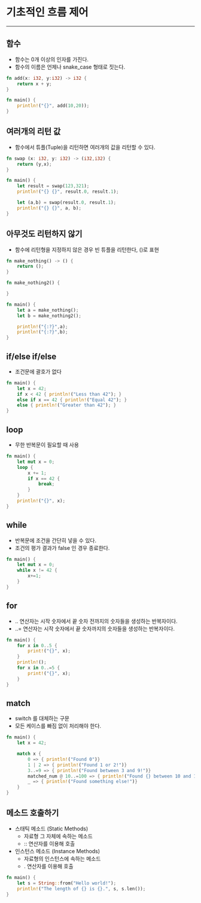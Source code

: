 # 기초적인 흐름 제어

---

## 함수

- 함수는 0개 이상의 인자를 가진다.
- 함수의 이름은 언제나 snake_case 형태로 짓는다.

```rust
fn add(x: i32, y:i32) -> i32 {
    return x + y;
}

fn main() {
    println!("{}", add(10,20));
}
```

## 여러개의 리턴 값

- 함수에서 튜플(Tuple)을 리턴하면 여러개의 값을 리턴할 수 있다.

```rust
fn swap (x: i32, y: i32) -> (i32,i32) {
    return (y,x);
}

fn main() {
    let result = swap(123,321);
    println!("{} {}", result.0, result.1);

    let (a,b) = swap(result.0, result.1);
    println!("{} {}", a, b);
}
```

## 아무것도 리턴하지 않기

- 함수에 리턴형을 지정하지 않은 경우 빈 튜플을 리턴한다, ()로 표현

```rust
fn make_nothing() -> () {
    return ();
}

fn make_nothing2() {

}

fn main() {
    let a = make_nothing();
    let b = make_nothing2();

    println!("{:?}",a);
    println!("{:?}",b);
}
```

## if/else if/else

- 조건문에 괄호가 없다

```rust
fn main() {
    let x = 42;
    if x < 42 { println!("Less than 42"); }
    else if x == 42 { println!("Equal 42"); }
    else { println!("Greater than 42"); }
}
```

## loop

- 무한 반복문이 필요할 때 사용

```rust
fn main() {
    let mut x = 0;
    loop {
        x += 1;
        if x == 42 {
            break;
        }
    }
    println!("{}", x);
}
```

## while

- 반복문에 조건을 간단히 넣을 수 있다.
- 조건의 평가 결과가 false 인 경우 종료한다.

```rust
fn main() {
    let mut x = 0;
    while x != 42 {
        x+=1;
    }
}
```

## for

- .. 연산자는 시작 숫자에서 끝 숫자 전까지의 숫자들을 생성하는 반복자이다.
- ..= 연산자는 시작 숫자에서 끝 숫자까지의 숫자들을 생성하는 반복자이다.

```rust
fn main() {
    for x in 0..5 {
        print!("{}", x);
    }
    println!();
    for x in 0..=5 {
        print!("{}", x);
    }
}
```

## match

- switch 를 대체하는 구문
- 모든 케이스를 빠짐 없이 처리해야 한다.

```rust
fn main() {
    let x = 42;

    match x {
        0 => { println!("Found 0")}
        1 | 2 => { println!("Found 1 or 2!")}
        3..=9 => { println!("Found between 3 and 9!")}
        matched_num @ 10..=100 => { println!("Found {} between 10 and 100!",matched_num)}
        _ => { println!("Found something else!")}
    }
}
```

## 메소드 호출하기

- 스태틱 메소드 (Static Methods)
    - 자료형 그 자체에 속하는 메소드
    - :: 연산자를 이용해 호출
- 인스턴스 메소드 (Instance Methods)
    - 자료형의 인스턴스에 속하는 메소드
    - . 연산자를 이용해 호출

```rust
fn main() {
    let s = String::from("Hello world!");
    println!("The length of {} is {}.", s, s.len());
}
```
